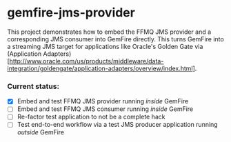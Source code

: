 # gemfire-jms-provider

This project demonstrates how to embed the FFMQ JMS provider and a corresponding JMS consumer into GemFire directly.  This turns GemFire into a streaming JMS target for applications like Oracle's Golden Gate via (Application Adapters)[http://www.oracle.com/us/products/middleware/data-integration/goldengate/application-adapters/overview/index.html].

### Current status:
- [X] Embed and test FFMQ JMS provider running _inside_ GemFire
- [ ] Embed and test FFMQ JMS consumer running _inside_ GemFire
- [ ] Re-factor test application to not be a complete hack
- [ ] Test end-to-end workflow via a test JMS producer application running _outside_ GemFire
